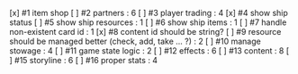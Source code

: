 [x] #1 item shop
[ ] #2 partners : 6
[ ] #3 player trading : 4
[x] #4 show ship status
[ ] #5 show ship resources : 1
[ ] #6 show ship items : 1
[ ] #7 handle non-existent card id : 1
[x] #8 content id should be string?
[ ] #9 resource should be managed better (check, add, take ... ?) : 2
[ ] #10 manage stowage : 4
[ ] #11 game state logic : 2
[ ] #12 effects : 6
[ ] #13 content : 8
[ ] #15 storyline : 6
[ ] #16 proper stats : 4
